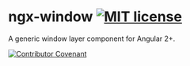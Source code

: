 # ngx-window [![MIT license](http://img.shields.io/badge/license-MIT-brightgreen.svg)](http://opensource.org/licenses/MIT)

A generic window layer component for Angular 2+.

[![Contributor Covenant](https://img.shields.io/badge/Contributor%20Covenant-2.1-4baaaa.svg)](CODE_OF_CONDUCT.md)
